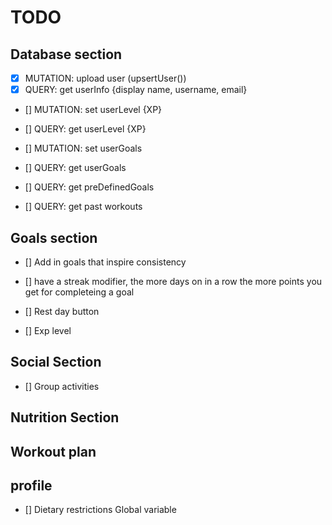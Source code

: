 # TODO

## Database section
- [x] MUTATION: upload user (upsertUser())
- [x] QUERY: get userInfo {display name, username, email}

- [] MUTATION: set userLevel {XP}
- [] QUERY: get userLevel {XP}

- [] MUTATION: set userGoals
- [] QUERY: get userGoals
- [] QUERY: get preDefinedGoals

- [] QUERY: get past workouts

## Goals section
- [] Add in goals that inspire consistency
- [] have a streak modifier, the more days on in a row the more points you get for completeing a goal
- [] Rest day button 

- [] Exp level





## Social Section
- [] Group activities


## Nutrition Section 


## Workout plan

## profile 
- [] Dietary restrictions Global variable
